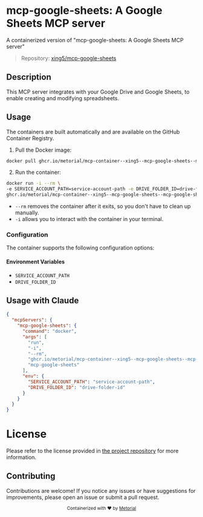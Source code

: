 
# mcp-google-sheets: A Google Sheets MCP server

A containerized version of "mcp-google-sheets: A Google Sheets MCP server"

> Repository: [xing5/mcp-google-sheets](https://github.com/xing5/mcp-google-sheets)

## Description

This MCP server integrates with your Google Drive and Google Sheets, to enable creating and modifying spreadsheets.


## Usage

The containers are built automatically and are available on the GitHub Container Registry.

1. Pull the Docker image:

```bash
docker pull ghcr.io/metorial/mcp-container--xing5--mcp-google-sheets--mcp-google-sheets
```

2. Run the container:

```bash
docker run -i --rm \ 
-e SERVICE_ACCOUNT_PATH=service-account-path -e DRIVE_FOLDER_ID=drive-folder-id \
ghcr.io/metorial/mcp-container--xing5--mcp-google-sheets--mcp-google-sheets  "mcp-google-sheets"
```

- `--rm` removes the container after it exits, so you don't have to clean up manually.
- `-i` allows you to interact with the container in your terminal.



### Configuration

The container supports the following configuration options:




#### Environment Variables

- `SERVICE_ACCOUNT_PATH`
- `DRIVE_FOLDER_ID`




## Usage with Claude

```json
{
  "mcpServers": {
    "mcp-google-sheets": {
      "command": "docker",
      "args": [
        "run",
        "-i",
        "--rm",
        "ghcr.io/metorial/mcp-container--xing5--mcp-google-sheets--mcp-google-sheets",
        "mcp-google-sheets"
      ],
      "env": {
        "SERVICE_ACCOUNT_PATH": "service-account-path",
        "DRIVE_FOLDER_ID": "drive-folder-id"
      }
    }
  }
}
```

# License

Please refer to the license provided in [the project repository](https://github.com/xing5/mcp-google-sheets) for more information.

## Contributing

Contributions are welcome! If you notice any issues or have suggestions for improvements, please open an issue or submit a pull request.

<div align="center">
  <sub>Containerized with ❤️ by <a href="https://metorial.com">Metorial</a></sub>
</div>
  